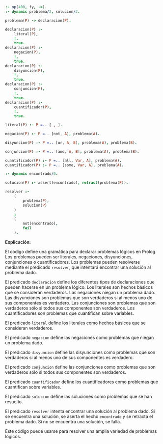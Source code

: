 ```prolog
:- op(400, fy, ->).
:- dynamic problema/2, solucion/2.

problema(P) -> declaracion(P).

declaracion(P) :- 
    literal(P),
    !,
    true.
declaracion(P) :- 
    negacion(P),
    !,
    true.
declaracion(P) :- 
    disyuncion(P),
    !,
    true.
declaracion(P) :- 
    conjuncion(P),
    !,
    true.
declaracion(P) :- 
    cuantificador(P),
    !,
    true.

literal(P) :- P =.. [_,_].

negacion(P) :- P =.. [not, A], problema(A).

disyuncion(P) :- P =.. [or, A, B], problema(A), problema(B).

conjuncion(P) :- P =.. [and, A, B], problema(A), problema(B).

cuantificador(P) :- P =.. [all, Var, A], problema(A).
cuantificador(P) :- P =.. [some, Var, A], problema(A).

:- dynamic encontrado/0.

solucion(P) :- assert(encontrado), retract(problema(P)).

resolver :-
    (
        problema(P),
        solucion(P)
    )
    ;
    (
        not(encontrado),
        fail
    ).
```

**Explicación:**

El código define una gramática para declarar problemas lógicos en Prolog. Los problemas pueden ser literales, negaciones, disyunciones, conjunciones o cuantificadores. Los problemas pueden resolverse mediante el predicado `resolver`, que intentará encontrar una solución al problema dado.

El predicado `declaracion` define los diferentes tipos de declaraciones que pueden hacerse en un problema lógico. Los literales son hechos básicos que se consideran verdaderos. Las negaciones niegan un problema dado. Las disyunciones son problemas que son verdaderos si al menos uno de sus componentes es verdadero. Las conjunciones son problemas que son verdaderos sólo si todos sus componentes son verdaderos. Los cuantificadores son problemas que cuantifican sobre variables.

El predicado `literal` define los literales como hechos básicos que se consideran verdaderos.

El predicado `negacion` define las negaciones como problemas que niegan un problema dado.

El predicado `disyuncion` define las disyunciones como problemas que son verdaderos si al menos uno de sus componentes es verdadero.

El predicado `conjuncion` define las conjunciones como problemas que son verdaderos sólo si todos sus componentes son verdaderos.

El predicado `cuantificador` define los cuantificadores como problemas que cuantifican sobre variables.

El predicado `solucion` define las soluciones como problemas que se han resuelto.

El predicado `resolver` intenta encontrar una solución al problema dado. Si se encuentra una solución, se aserta el hecho `encontrado` y se retracta el problema dado. Si no se encuentra una solución, se falla.

Este código puede usarse para resolver una amplia variedad de problemas lógicos.